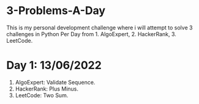 # 3-Problems-A-Day
 This is my personal development challenge where i will attempt to solve 3 challenges in Python Per Day from 1. AlgoExpert, 2. HackerRank, 3. LeetCode.

# Day 1: 13/06/2022
 1. AlgoExpert: Validate Sequence.
 2. HackerRank: Plus Minus.
 3. LeetCode:   Two Sum.
 